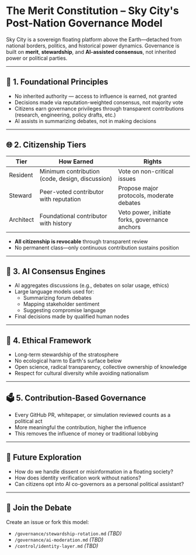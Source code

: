 # The Merit Constitution – Sky City's Post-Nation Governance Model

Sky City is a sovereign floating platform above the Earth—detached from national borders, politics, and historical power dynamics. Governance is built on **merit**, **stewardship**, and **AI-assisted consensus**, not inherited power or political parties.

---

## 👑 1. Foundational Principles

- No inherited authority — access to influence is earned, not granted
- Decisions made via reputation-weighted consensus, not majority vote
- Citizens earn governance privileges through transparent contributions (research, engineering, policy drafts, etc.)
- AI assists in summarizing debates, not in making decisions

---

## 🌐 2. Citizenship Tiers

| Tier | How Earned | Rights |
|------|------------|--------|
| Resident | Minimum contribution (code, design, discussion) | Vote on non-critical issues |
| Steward | Peer-voted contributor with reputation | Propose major protocols, moderate debates |
| Architect | Foundational contributor with history | Veto power, initiate forks, governance anchors |

- **All citizenship is revocable** through transparent review
- No permanent class—only continuous contribution sustains position

---

## 🤖 3. AI Consensus Engines

- AI aggregates discussions (e.g., debates on solar usage, ethics)
- Large language models used for:
  - Summarizing forum debates
  - Mapping stakeholder sentiment
  - Suggesting compromise language
- Final decisions made by qualified human nodes

---

## 🌱 4. Ethical Framework

- Long-term stewardship of the stratosphere
- No ecological harm to Earth's surface below
- Open science, radical transparency, collective ownership of knowledge
- Respect for cultural diversity while avoiding nationalism

---

## 🗳️ 5. Contribution-Based Governance

- Every GitHub PR, whitepaper, or simulation reviewed counts as a political act
- More meaningful the contribution, higher the influence
- This removes the influence of money or traditional lobbying

---

## 🧪 Future Exploration

- How do we handle dissent or misinformation in a floating society?
- How does identity verification work without nations?
- Can citizens opt into AI co-governors as a personal political assistant?

---

## 🤝 Join the Debate

Create an issue or fork this model:
- `/governance/stewardship-rotation.md` *(TBD)*  
- `/governance/ai-moderation.md` *(TBD)*  
- `/control/identity-layer.md` *(TBD)*  
